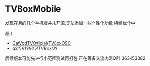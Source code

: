 # TVBoxMobile

发现在用的几个手机版并未开源,无法添加一些个性化功能
持续优化中

基于

* [CatVodTVOfficial](https://github.com/CatVodTVOfficial)/[TVBoxOSC](https://github.com/CatVodTVOfficial/TVBoxOSC)
* [q215613905](https://github.com/q215613905)/[TVBoxOS](https://github.com/q215613905/TVBoxOS)


后续版本可能先进行小范围测试再打包,正在筹备交流内测Q群
  363453382